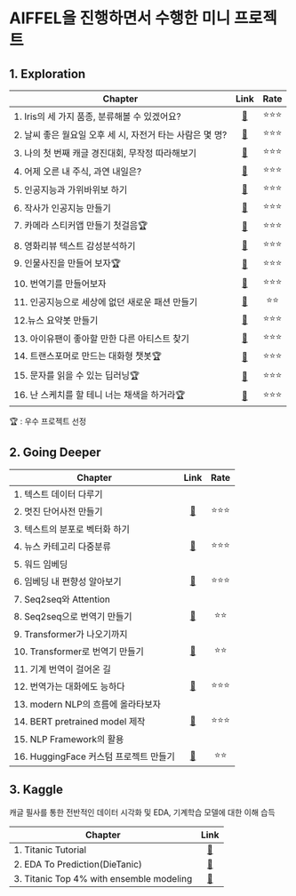 # AIFFEL을 진행하면서 수행한 미니 프로젝트

## 1. Exploration

|                          Chapter                          |                                          Link                                         | Rate |
|-----------------------------------------------------------|:-------------------------------------------------------------------------------------:|:----:|
| 1. Iris의 세 가지 품종, 분류해볼 수 있겠어요?             | [🔗](https://github.com/SBShimm/Aiffel/blob/master/exploration/Exploration1_SB.ipynb)  | ⭐⭐⭐  |
| 2. 날씨 좋은 월요일 오후 세 시, 자전거 타는 사람은 몇 명? | [🔗](https://github.com/SBShimm/Aiffel/blob/master/exploration/Exploration2_SB.ipynb)  | ⭐⭐⭐  |
| 3. 나의 첫 번째 캐글 경진대회, 무작정 따라해보기          | [🔗](https://github.com/SBShimm/Aiffel/blob/master/exploration/Exploration3_SB.ipynb)  | ⭐⭐⭐  |
| 4. 어제 오른 내 주식, 과연 내일은?                        | [🔗](https://github.com/SBShimm/Aiffel/blob/master/exploration/Exploration4_SB.ipynb)  | ⭐⭐⭐  |
| 5. 인공지능과 가위바위보 하기                             | [🔗](https://github.com/SBShimm/Aiffel/blob/master/exploration/Exploration5_SB.ipynb)  | ⭐⭐⭐  |
| 6. 작사가 인공지능 만들기                                 | [🔗](https://github.com/SBShimm/Aiffel/blob/master/exploration/Exploration6_SB.ipynb)  | ⭐⭐⭐  |
| 7. 카메라 스티커앱 만들기 첫걸음🏆                          | [🔗](https://github.com/SBShimm/Aiffel/blob/master/exploration/Exploration7_SB.ipynb)  | ⭐⭐⭐  |
| 8. 영화리뷰 텍스트 감성분석하기                           | [🔗](https://github.com/SBShimm/Aiffel/blob/master/exploration/Exploration8_SB.ipynb)  | ⭐⭐⭐  |
| 9. 인물사진을 만들어 보자🏆                                 | [🔗](https://github.com/SBShimm/Aiffel/blob/master/exploration/Exploration9_SB.ipynb)  | ⭐⭐⭐  |
| 10. 번역기를 만들어보자                                   | [🔗](https://github.com/SBShimm/Aiffel/blob/master/exploration/Exploration10_SB.ipynb) | ⭐⭐⭐  |
| 11. 인공지능으로 세상에 없던 새로운 패션 만들기           | [🔗](https://github.com/SBShimm/Aiffel/blob/master/exploration/Exploration11_SB.ipynb) | ⭐⭐   |
| 12.뉴스 요약봇 만들기                                     | [🔗](https://github.com/SBShimm/Aiffel/blob/master/exploration/Exploration12_SB.ipynb) | ⭐⭐⭐  |
| 13. 아이유팬이 좋아할 만한 다른 아티스트 찾기             | [🔗](https://github.com/SBShimm/Aiffel/blob/master/exploration/Exploration13_SB.ipynb) | ⭐⭐⭐  |
| 14. 트랜스포머로 만드는 대화형 챗봇🏆                       | [🔗](https://github.com/SBShimm/Aiffel/blob/master/exploration/Exploration14_SB.ipynb) | ⭐⭐⭐  |
| 15. 문자를 읽을 수 있는 딥러닝🏆                            | [🔗](https://github.com/SBShimm/Aiffel/blob/master/exploration/Exploration15_SB.ipynb) | ⭐⭐⭐  |
| 16. 난 스케치를 할 테니 너는 채색을 하거라🏆                | [🔗](https://github.com/SBShimm/Aiffel/blob/master/exploration/Exploration16_SB.ipynb) | ⭐⭐⭐  |


🏆 : 우수 프로젝트 선정

## 2. Going Deeper

|                 Chapter                |                                            Link                                           | Rate |
|----------------------------------------|:-----------------------------------------------------------------------------------------:|:----:|
| 1. 텍스트 데이터 다루기                |                                                                                           |      |
| 2. 멋진 단어사전 만들기                | [🔗](https://github.com/SBShimm/Aiffel/blob/master/GoingDeeper/GoingDeeper_NLP2_SB.ipynb)  | ⭐⭐⭐  |
| 3. 텍스트의 분포로 벡터화 하기         |                                                                                           |      |
| 4. 뉴스 카테고리 다중분류              | [🔗](https://github.com/SBShimm/Aiffel/blob/master/GoingDeeper/GoingDeeper_NLP4_SB.ipynb)  | ⭐⭐⭐  |
| 5. 워드 임베딩                         |                                                                                           |      |
| 6. 임베딩 내 편향성 알아보기           | [🔗](https://github.com/SBShimm/Aiffel/blob/master/GoingDeeper/GoingDeeper_NLP6_SB.ipynb)  | ⭐⭐⭐  |
| 7. Seq2seq와 Attention                 |                                                                                           |      |
| 8. Seq2seq으로 번역기 만들기           | [🔗](https://github.com/SBShimm/Aiffel/blob/master/GoingDeeper/GoingDeeper_NLP8_SB.ipynb)  | ⭐⭐   |
| 9. Transformer가 나오기까지            |                                                                                           |      |
| 10. Transformer로 번역기 만들기        | [🔗](https://github.com/SBShimm/Aiffel/blob/master/GoingDeeper/GoingDeeper_NLP10_SB.ipynb) | ⭐⭐   |
| 11. 기계 번역이 걸어온 길              |                                                                                           |      |
| 12. 번역가는 대화에도 능하다           | [🔗](https://github.com/SBShimm/Aiffel/blob/master/GoingDeeper/GoingDeeper_NLP12_SB.ipynb) | ⭐⭐⭐  |
| 13. modern NLP의 흐름에 올라타보자     |                                                                                           |      |
| 14. BERT pretrained model 제작         | [🔗](https://github.com/SBShimm/Aiffel/blob/master/GoingDeeper/GoingDeeper_NLP14_SB.ipynb) | ⭐⭐⭐  |
| 15. NLP Framework의 활용               |                                                                                           |      |
| 16. HuggingFace 커스텀 프로젝트 만들기 | [🔗](https://github.com/SBShimm/Aiffel/blob/master/GoingDeeper/GoingDeeper_NLP16_SB.ipynb) | ⭐⭐   |

## 3. Kaggle

캐글 필사를 통한 전반적인 데이터 시각화 및 EDA, 기계학습 모델에 대한 이해 습득

|                  Chapter                 |                                          Link                                          |
|------------------------------------------|:--------------------------------------------------------------------------------------:|
| 1. Titanic Tutorial                      | [🔗](https://github.com/SBShimm/Aiffel/blob/master/kaggle/titanic-tutorial-sb.ipynb)    |
| 2. EDA To Prediction(DieTanic)           | [🔗](https://github.com/SBShimm/Aiffel/blob/master/kaggle/dietanic-sb.ipynb)            |
| 3. Titanic Top 4% with ensemble modeling | [🔗](https://github.com/SBShimm/Aiffel/blob/master/kaggle/bike-sharing-demand_SB.ipynb) |
